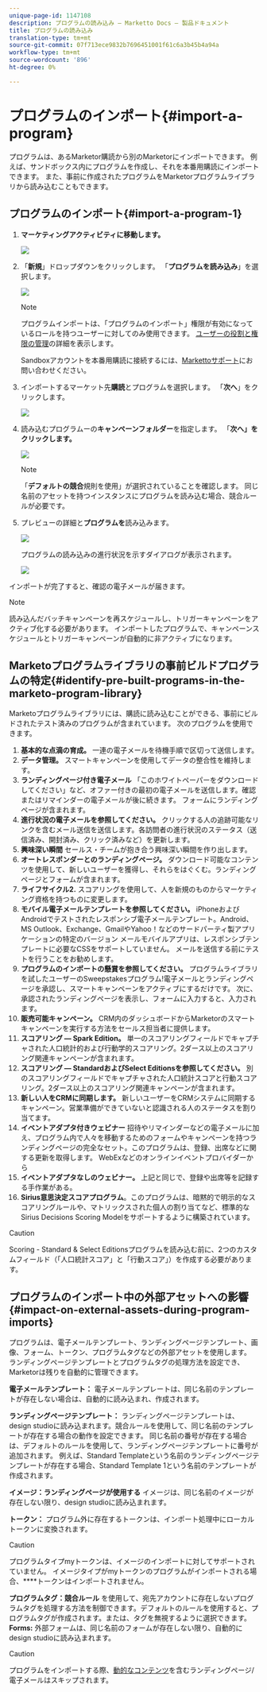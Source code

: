 ```yaml
---
unique-page-id: 1147108
description: プログラムの読み込み — Marketto Docs — 製品ドキュメント
title: プログラムの読み込み
translation-type: tm+mt
source-git-commit: 07f713ece9832b7696451001f61c6a3b45b4a94a
workflow-type: tm+mt
source-wordcount: '896'
ht-degree: 0%

---
```



# プログラムのインポート{#import-a-program}

プログラムは、あるMarketor購読から別のMarketorにインポートできます。 例えば、サンドボックス内にプログラムを作成し、それを本番用購読にインポートできます。 また、事前に作成されたプログラムをMarketorプログラムライブラリから読み込むこともできます。

## プログラムのインポート{#import-a-program-1}

1. **マーケティングアクティビティに移動します。**

   ![](assets/ma.png)

1. 「**新規**」ドロップダウンをクリックします。 「**プログラムを読み込み**」を選択します。

   ![](assets/image2014-9-17-12-3a15-3a4.png)

   >[!NOTE]
   >
   >プログラムインポートは、「プログラムのインポート」権限が有効になっているロールを持つユーザーに対してのみ使用できます。 [ユーザーの役割と権限の管理](/help/marketo/product-docs/administration/users-and-roles/managing-user-roles-and-permissions.md)の詳細を表示します。
   >
   >Sandboxアカウントを本番用購読に接続するには、[Markettoサポート](https://nation.marketo.com/t5/Support/ct-p/Support)にお問い合わせください。

1. インポートするマーケット先&#x200B;**購読**&#x200B;とプログラムを選択します。 「**次へ**」をクリックします。

   ![](assets/image2014-9-17-12-3a20-3a13.png)

1. 読み込むプログラムーの&#x200B;**キャンペーンフォルダー**&#x200B;を指定します。 「**次へ」をクリックします。**

   ![](assets/image2014-9-17-12-3a20-3a44.png)

   >[!NOTE]
   >
   >「**デフォルトの競合**&#x200B;規則を使用」が選択されていることを確認します。 同じ名前のアセットを持つインスタンスにプログラムを読み込む場合、競合ルールが必要です。

1. プレビューの詳細と&#x200B;**プログラムを**&#x200B;読み込みます。

   ![](assets/image2014-9-17-12-3a21-3a36.png)

   プログラムの読み込みの進行状況を示すダイアログが表示されます。

   ![](assets/image2014-9-17-12-3a21-3a51.png)

インポートが完了すると、確認の電子メールが届きます。

>[!NOTE]
>
>読み込んだバッチキャンペーンを再スケジュールし、トリガーキャンペーンをアクティブ化する必要があります。 インポートしたプログラムで、キャンペーンスケジュールとトリガーキャンペーンが自動的に非アクティブになります。

## Marketoプログラムライブラリの事前ビルドプログラムの特定{#identify-pre-built-programs-in-the-marketo-program-library}

Marketoプログラムライブラリには、購読に読み込むことができる、事前にビルドされたテスト済みのプログラムが含まれています。 次のプログラムを使用できます。

1. **基本的な点滴の育成。** 一連の電子メールを待機手順で区切って送信します。
1. **データ管理。** スマートキャンペーンを使用してデータの整合性を維持します。
1. **ランディングページ付き電子メール** 「このホワイトペーパーをダウンロードしてください」など、オファー付きの最初の電子メールを送信します。確認またはリマインダーの電子メールが後に続きます。 フォームにランディングページが含まれます。
1. **進行状況の電子メールを参照してください。** クリックする人の追跡可能なリンクを含むメール送信を送信します。各訪問者の進行状況のステータス（送信済み、開封済み、クリック済みなど）を更新します。
1. **興味深い瞬間** セールス・チームが抱き合う興味深い瞬間を作り出します。
1. **オートレスポンダーとのランディングページ。** ダウンロード可能なコンテンツを使用して、新しいユーザーを獲得し、それらをはぐくむ。ランディングページとフォームが含まれます。
1. **ライフサイクル2.** スコアリングを使用して、人を新規のものからマーケティング資格を持つものに変更します。
1. **モバイル電子メールテンプレートを参照してください。** iPhoneおよびAndroidでテストされたレスポンシブ電子メールテンプレート。Android、MS Outlook、Exchange、GmailやYahoo！などのサードパーティ製アプリケーションの特定のバージョン メールモバイルアプリは、レスポンシブテンプレートに必要なCSSをサポートしていません。 メールを送信する前にテストを行うことをお勧めします。
1. **プログラムのインポートの懸賞を参照してください。** プログラムライブラリを試したユーザーのSweepstakesプログラム!電子メールとランディングページを承認し、スマートキャンペーンをアクティブにするだけです。 次に、承認されたランディングページを表示し、フォームに入力すると、入力されます。
1. **販売可能キャンペーン。** CRM内のダッシュボードからMarketorのスマートキャンペーンを実行する方法をセールス担当者に提供します。
1. **スコアリング — Spark Edition。** 単一のスコアリングフィールドでキャプチャされた人口統計的および行動学的スコアリング。2ダース以上のスコアリング関連キャンペーンが含まれます。
1. **スコアリング — StandardおよびSelect Editionsを参照してください。** 別のスコアリングフィールドでキャプチャされた人口統計スコアと行動スコアリング。2ダース以上のスコアリング関連キャンペーンが含まれます。
1. **新しい人をCRMに同期します。** 新しいユーザーをCRMシステムに同期するキャンペーン。営業準備ができていないと認識される人のステータスを割り当てます。
1. **イベントアダプタ付きウェビナー** 招待やリマインダーなどの電子メールに加え、プログラム内で人々を移動するためのフォームやキャンペーンを持つランディングページの完全なセット。このプログラムは、登録、出席などに関する更新を取得します。 WebExなどのオンラインイベントプロバイダーから
1. **イベントアダプタなしのウェビナー。** 上記と同じで、登録や出席等を記録する手作業がある。
1. **Sirius意思決定スコアプログラム**。このプログラムは、暗黙的で明示的なスコアリングルールや、マトリックスされた個人の割り当てなど、標準的なSirius Decisions Scoring Modelをサポートするように構築されています。

>[!CAUTION]
>
>Scoring - Standard &amp; Select Editionsプログラムを読み込む前に、2つのカスタムフィールド（「人口統計スコア」と「行動スコア」）を作成する必要があります。

## プログラムのインポート中の外部アセットへの影響{#impact-on-external-assets-during-program-imports}

プログラムは、電子メールテンプレート、ランディングページテンプレート、画像、フォーム、トークン、プログラムタグなどの外部アセットを使用します。 ランディングページテンプレートとプログラムタグの処理方法を設定でき、Marketorは残りを自動的に管理できます。

**電子メールテンプレート：** 電子メールテンプレートは、同じ名前のテンプレートが存在しない場合は、自動的に読み込まれ、作成されます。

**ランディングページテンプレート：** ランディングページテンプレートは、design studioに読み込まれます。競合ルールを使用して、同じ名前のテンプレートが存在する場合の動作を設定できます。 同じ名前の番号が存在する場合は、デフォルトのルールを使用して、ランディングページテンプレートに番号が追加されます。 例えば、Standard Templateという名前のランディングページテンプレートが存在する場合、Standard Template 1という名前のテンプレートが作成されます。

**イメージ：ランディングページが使用する** イメージは、同じ名前のイメージが存在しない限り、design studioに読み込まれます。

**トークン：** プログラム外に存在するトークンは、インポート処理中にローカルトークンに変換されます。

>[!CAUTION]
>
>プログラムタイプmyトークンは、イメージのインポートに対してサポートされていません。 イメージタイプがmyトークンのプログラムがインポートされる場合、****&#x200B;トークンはインポートされません。

**プログラムタグ：競合ルール** を使用して、宛先アカウントに存在しないプログラムタグを処理する方法を制御できます。デフォルトのルールを使用すると、プログラムタグが作成されます。または、タグを無視するように選択できます。 **Forms:** 外部フォームは、同じ名前のフォームが存在しない限り、自動的にdesign studioに読み込まれます。

>[!CAUTION]
>
>プログラムをインポートする際、[動的なコンテンツ](/help/marketo/product-docs/personalization/segmentation-and-snippets/segmentation/understanding-dynamic-content.md)を含むランディングページ/電子メールはスキップされます。
